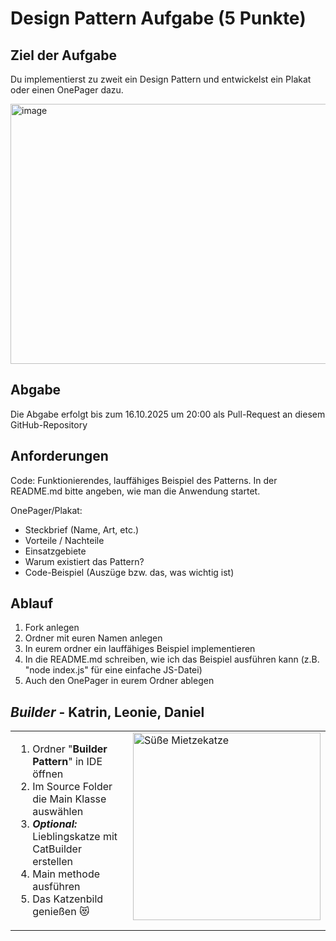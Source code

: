 # Design Pattern Aufgabe (5 Punkte)

## Ziel der Aufgabe
Du implementierst zu zweit ein Design Pattern und entwickelst ein Plakat oder einen OnePager dazu. 

<img width="1549" height="416" alt="image" src="https://github.com/user-attachments/assets/7f1b007f-59c4-44a2-bacc-714f91ae64b6" />

## Abgabe
Die Abgabe erfolgt bis zum 16.10.2025 um 20:00 als Pull-Request an diesem GitHub-Repository

## Anforderungen
Code: Funktionierendes, lauffähiges Beispiel des Patterns. In der README.md bitte angeben, wie man die Anwendung startet.

OnePager/Plakat:
- Steckbrief (Name, Art, etc.)
- Vorteile / Nachteile
- Einsatzgebiete
- Warum existiert das Pattern?
- Code-Beispiel (Auszüge bzw. das, was wichtig ist)

## Ablauf
1. Fork anlegen
2. Ordner mit euren Namen anlegen
3. In eurem ordner ein lauffähiges Beispiel implementieren
4. In die README.md schreiben, wie ich das Beispiel ausführen kann (z.B. "node index.js" für eine einfache JS-Datei)
5. Auch den OnePager in eurem Ordner ablegen

## ***Builder*** - Katrin, Leonie, Daniel


<table>
<tr>
<td style="vertical-align: top;">

1.  Ordner "<b>Builder Pattern</b>" in IDE öffnen
2.  Im Source Folder die Main Klasse auswählen
3.  <strong><em>Optional:</em></strong> Lieblingskatze mit CatBuilder erstellen
4.  Main methode ausführen
5.  Das Katzenbild genießen 😻

</td>
<td style="vertical-align: top;">
<img src="https://i.pinimg.com/474x/c9/37/0b/c9370b56dda66f84f228dd49d73cd0ce--ginger-kitten-ginger-cats.jpg" 
     alt="Süße Mietzekatze" width="300"/>
</td>
</tr>
</table>